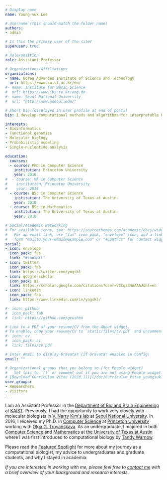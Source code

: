 ```yaml
---
# Display name
name: Young-suk Lee

# Username (this should match the folder name)
authors:
- admin

# Is this the primary user of the site?
superuser: true

# Role/position
role: Assistant Professor

# Organizations/Affiliations
organizations:
- name: Korea Advanced Institute of Science and Technology
  url: https://www.kaist.ac.kr/en/
#- name: Institute for Basic Science
#  url: https://www.ibs.re.kr/eng.do
#- name: Seoul National University
#  url: "http://www.useoul.edu/"

# Short bio (displayed in user profile at end of posts)
bio: I develop computational methods and algorithms for interpretable biology.

interests:
- Bioinformatics
- Functional genomics
- Molecular biology
- Probabilistic modeling
- Single-nucleotide analysis

education:
  courses:
  - course: PhD in Computer Science
    institution: Princeton University
    year: 2016
#  - course: MA in Computer Science
#    institution: Princeton University
#    year: 2014
  - course: BSc in Computer Science
    institution: The University of Texas at Austin
    year: 2010
  - course: BSc in Mathematics
    institution: The University of Texas at Austin
    year: 2010

# Social/Academic Networking
# For available icons, see: https://sourcethemes.com/academic/docs/widgets/#icons
#   For an email link, use "fas" icon pack, "envelope" icon, and a link in the
#   form "mailto:your-email@example.com" or "#contact" for contact widget.
social:
- icon: envelope
  icon_pack: fas
  link: "#contact"
- icon: twitter
  icon_pack: fab
  link: https://twitter.com/yngskl
- icon: google-scholar
  icon_pack: ai
  link: https://scholar.google.com/citations?user=VCCq234AAAAJ&hl=en
- icon: linkedin
  icon_pack: fab
  link: https://www.linkedin.com/in/yngskl/

#- icon: github
#  icon_pack: fab
#  link: https://github.com/gcushen

# Link to a PDF of your resume/CV from the About widget.
# To enable, copy your resume/CV to `static/files/cv.pdf` and uncomment the lines below.  
#- icon: cv
#  icon_pack: ai
#  link: files/cv.pdf

# Enter email to display Gravatar (if Gravatar enabled in Config)
email: ""

# Organizational groups that you belong to (for People widget)
#   Set this to `[]` or comment out if you are not using People widget.  
# [Download Curriculum Vitae (2020.11)](/doc/Curriculum_Vitae_youngsuklee_current.pdf)
user_groups:
- Researchers
- Visitors
---
```


I am an Assistant Professor in the [Department of Bio and Brain Engineering](https://bioeng.kaist.ac.kr/) at [KAIST](https://www.kaist.ac.kr/en/). Previously, I had the opportunity to work very closely with molecular biologists in [V. Narry Kim's lab](http://www.narrykim.org/) at [Seoul National University](https://en.snu.ac.kr/index.html). In 2016, I received my Ph.D. in [Computer Science](https://www.cs.princeton.edu/) at [Princeton University](https://www.princeton.edu/) working with [Olga G. Troyanskaya](https://function.princeton.edu/). As an undergraduate, I majored in both [Computer Science](https://www.cs.utexas.edu/) and [Mathematics](https://www.ma.utexas.edu/) at [the University of Texas at Austin](https://www.utexas.edu/) where I was first introduced to computational biology by [Tandy Warnow](https://tandy.cs.illinois.edu/).

Please read the [Featured Spotlight](https://bioeng.kaist.ac.kr/index.php?document_srl=15399&mid=bio_05_04) for more about my journey as a computational biologist, my advice to undergraduates and graduate students, and why I stayed in academia.

*If you are interested in working with me, please feel free to [contact me](#contact) with a brief overview of your background and research interests.*
